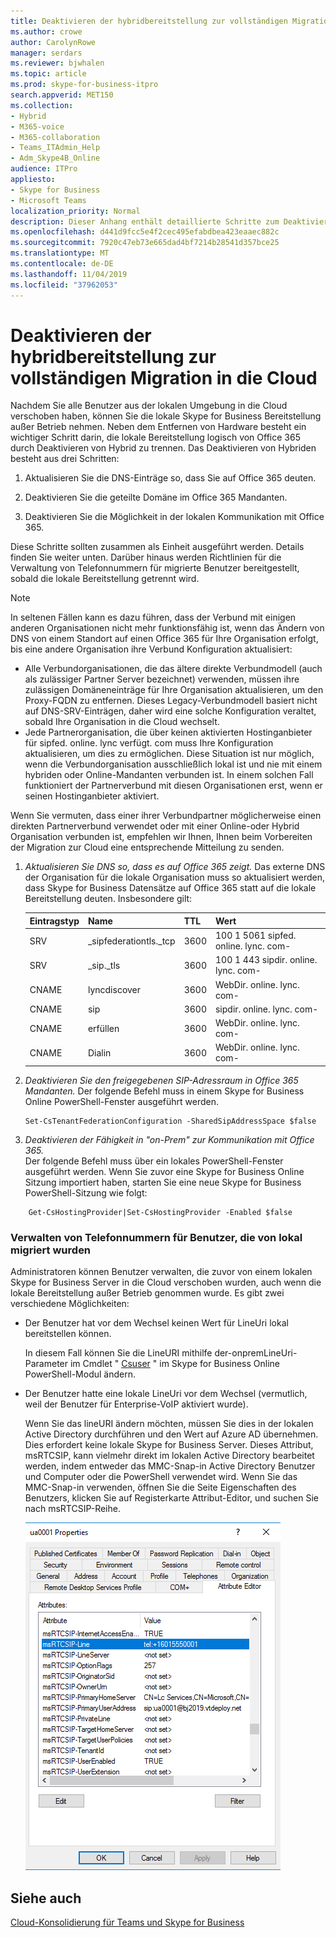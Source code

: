 ```yaml
---
title: Deaktivieren der hybridbereitstellung zur vollständigen Migration in die Cloud
ms.author: crowe
author: CarolynRowe
manager: serdars
ms.reviewer: bjwhalen
ms.topic: article
ms.prod: skype-for-business-itpro
search.appverid: MET150
ms.collection:
- Hybrid
- M365-voice
- M365-collaboration
- Teams_ITAdmin_Help
- Adm_Skype4B_Online
audience: ITPro
appliesto:
- Skype for Business
- Microsoft Teams
localization_priority: Normal
description: Dieser Anhang enthält detaillierte Schritte zum Deaktivieren von Hybriden im Rahmen der Cloud-Konsolidierung für Teams und Skype for Business.
ms.openlocfilehash: d441d9fcc5e4f2cec495efabdbea423eaaec882c
ms.sourcegitcommit: 7920c47eb73e665dad4bf7214b28541d357bce25
ms.translationtype: MT
ms.contentlocale: de-DE
ms.lasthandoff: 11/04/2019
ms.locfileid: "37962053"
---
```

# <a name="disable-hybrid-to-complete-migration-to-the-cloud"></a>Deaktivieren der hybridbereitstellung zur vollständigen Migration in die Cloud

Nachdem Sie alle Benutzer aus der lokalen Umgebung in die Cloud verschoben haben, können Sie die lokale Skype for Business Bereitstellung außer Betrieb nehmen. Neben dem Entfernen von Hardware besteht ein wichtiger Schritt darin, die lokale Bereitstellung logisch von Office 365 durch Deaktivieren von Hybrid zu trennen. Das Deaktivieren von Hybriden besteht aus drei Schritten:

1. Aktualisieren Sie die DNS-Einträge so, dass Sie auf Office 365 deuten.

2. Deaktivieren Sie die geteilte Domäne im Office 365 Mandanten.

3. Deaktivieren Sie die Möglichkeit in der lokalen Kommunikation mit Office 365.

Diese Schritte sollten zusammen als Einheit ausgeführt werden. Details finden Sie weiter unten. Darüber hinaus werden Richtlinien für die Verwaltung von Telefonnummern für migrierte Benutzer bereitgestellt, sobald die lokale Bereitstellung getrennt wird.

> [!Note] 
> In seltenen Fällen kann es dazu führen, dass der Verbund mit einigen anderen Organisationen nicht mehr funktionsfähig ist, wenn das Ändern von DNS von einem Standort auf einen Office 365 für Ihre Organisation erfolgt, bis eine andere Organisation ihre Verbund Konfiguration aktualisiert:<ul><li>
Alle Verbundorganisationen, die das ältere direkte Verbundmodell (auch als zulässiger Partner Server bezeichnet) verwenden, müssen ihre zulässigen Domäneneinträge für Ihre Organisation aktualisieren, um den Proxy-FQDN zu entfernen. Dieses Legacy-Verbundmodell basiert nicht auf DNS-SRV-Einträgen, daher wird eine solche Konfiguration veraltet, sobald Ihre Organisation in die Cloud wechselt. </li><li>Jede Partnerorganisation, die über keinen aktivierten Hostinganbieter für sipfed. online. lync verfügt. <span>com muss Ihre Konfiguration aktualisieren, um dies zu ermöglichen. Diese Situation ist nur möglich, wenn die Verbundorganisation ausschließlich lokal ist und nie mit einem hybriden oder Online-Mandanten verbunden ist. In einem solchen Fall funktioniert der Partnerverbund mit diesen Organisationen erst, wenn er seinen Hostinganbieter aktiviert.</li></ul>Wenn Sie vermuten, dass einer ihrer Verbundpartner möglicherweise einen direkten Partnerverbund verwendet oder mit einer Online-oder Hybrid Organisation verbunden ist, empfehlen wir Ihnen, Ihnen beim Vorbereiten der Migration zur Cloud eine entsprechende Mitteilung zu senden.

1.  *Aktualisieren Sie DNS so, dass es auf Office 365 zeigt.*
Das externe DNS der Organisation für die lokale Organisation muss so aktualisiert werden, dass Skype for Business Datensätze auf Office 365 statt auf die lokale Bereitstellung deuten. Insbesondere gilt:

    |Eintragstyp|Name|TTL|Wert|
    |---|---|---|---|
    |SRV|_sipfederationtls._tcp|3600|100 1 5061 sipfed. online. lync. <span>com-|
    |SRV|_sip._tls|3600|100 1 443 sipdir. online. lync. <span>com-|
    |CNAME| lyncdiscover|   3600|   WebDir. online. lync. <span>com-|
    |CNAME| sip|    3600|   sipdir. online. lync. <span>com-|
    |CNAME| erfüllen|   3600|   WebDir. online. lync. <span>com-|
    |CNAME| Dialin  |3600|  WebDir. online. lync. <span>com-|

2.  *Deaktivieren Sie den freigegebenen SIP-Adressraum in Office 365 Mandanten.*
Der folgende Befehl muss in einem Skype for Business Online PowerShell-Fenster ausgeführt werden.

    ```
    Set-CsTenantFederationConfiguration -SharedSipAddressSpace $false
    ```
 
3.  *Deaktivieren der Fähigkeit in "on-Prem" zur Kommunikation mit Office 365.*  
Der folgende Befehl muss über ein lokales PowerShell-Fenster ausgeführt werden.  Wenn Sie zuvor eine Skype for Business Online Sitzung importiert haben, starten Sie eine neue Skype for Business PowerShell-Sitzung wie folgt:

```
    Get-CsHostingProvider|Set-CsHostingProvider -Enabled $false
```

### <a name="manage-phone-numbers-for-users-who-were-migrated-from-on-premises"></a>Verwalten von Telefonnummern für Benutzer, die von lokal migriert wurden

Administratoren können Benutzer verwalten, die zuvor von einem lokalen Skype for Business Server in die Cloud verschoben wurden, auch wenn die lokale Bereitstellung außer Betrieb genommen wurde. Es gibt zwei verschiedene Möglichkeiten:

- Der Benutzer hat vor dem Wechsel keinen Wert für LineUri lokal bereitstellen können. 

  In diesem Fall können Sie die LineURI mithilfe der-onpremLineUri-Parameter im Cmdlet " [Csuser](https://docs.microsoft.com/powershell/module/skype/set-csuser?view=skype-ps) " im Skype for Business Online PowerShell-Modul ändern.

- Der Benutzer hatte eine lokale LineUri vor dem Wechsel (vermutlich, weil der Benutzer für Enterprise-VoIP aktiviert wurde). 

  Wenn Sie das lineURI ändern möchten, müssen Sie dies in der lokalen Active Directory durchführen und den Wert auf Azure AD übernehmen. Dies erfordert keine lokale Skype for Business Server. Dieses Attribut, msRTCSIP, kann vielmehr direkt im lokalen Active Directory bearbeitet werden, indem entweder das MMC-Snap-in Active Directory Benutzer und Computer oder die PowerShell verwendet wird. Wenn Sie das MMC-Snap-in verwenden, öffnen Sie die Seite Eigenschaften des Benutzers, klicken Sie auf Registerkarte Attribut-Editor, und suchen Sie nach msRTCSIP-Reihe.

  ![Tool zum Active Directory von Benutzern und Computern](../media/disable-hybrid-1.png)

## <a name="see-also"></a>Siehe auch

[Cloud-Konsolidierung für Teams und Skype for Business](cloud-consolidation.md)
